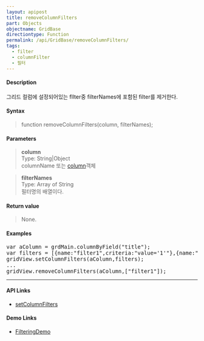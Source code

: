 ```yaml
---
layout: apipost
title: removeColumnFilters
part: Objects
objectname: GridBase
directiontype: Function
permalink: /api/GridBase/removeColumnFilters/
tags:
  - filter
  - columnFilter
  - 필터
---
```



#### Description

 그리드 컬럼에 설정되어있는 fllter중 filterNames에 포함된 filter를 제거한다.

#### Syntax

> function removeColumnFilters(column, filterNames);

#### Parameters

> **column**  
> Type: String\|Object  
> columnName 또는 [column](/api/types/DataColumn/)객체  

> **filterNames**  
> Type: Array of String  
> 필터명의 배열이다.  

#### Return value

> None.

#### Examples 

<pre class="prettyprint">
var aColumn = grdMain.columnByField("title");
var filters = [{name:"filter1",criteria:"value='1'"},{name:"filter2",criteria:"value='2'"}];
gridView.setColumnFilters(aColumn,filters);
...
gridView.removeColumnFilters(aColumn,["filter1"]);
</pre>

---

#### API Links

* [setColumnFilters](/api/GridBase/setColumnFilters)

#### Demo Links

* [FilteringDemo](http://demo.realgrid.com/Columns/ColumnFiltering/)